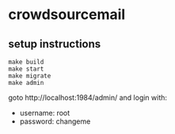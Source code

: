 # crowdsourcemail

## setup instructions
```
make build
make start
make migrate
make admin
```
goto http://localhost:1984/admin/ and login with:
- username: root
- password: changeme
